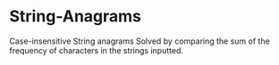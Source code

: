 # String-Anagrams
Case-insensitive String anagrams 
Solved by comparing the sum of the frequency of characters in the strings inputted.
